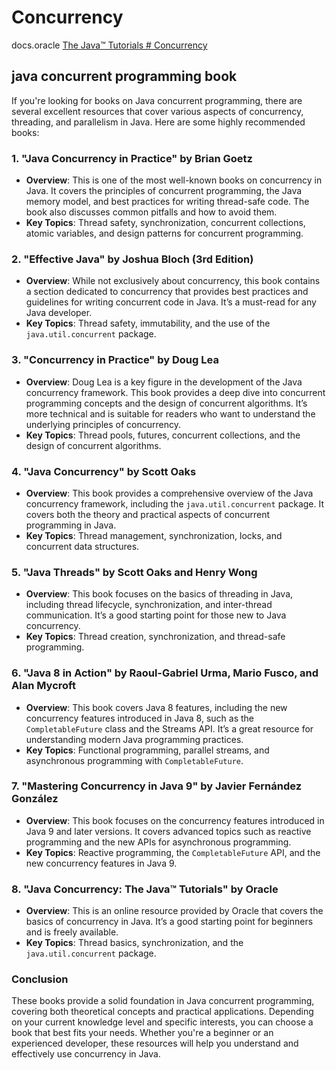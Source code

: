 # Concurrency

docs.oracle [The Java™ Tutorials # Concurrency](https://docs.oracle.com/javase/tutorial/essential/concurrency/index.html) 



## java concurrent programming book

If you're looking for books on Java concurrent programming, there are several excellent resources that cover various aspects of concurrency, threading, and parallelism in Java. Here are some highly recommended books:

### 1. **"Java Concurrency in Practice" by Brian Goetz**
   - **Overview**: This is one of the most well-known books on concurrency in Java. It covers the principles of concurrent programming, the Java memory model, and best practices for writing thread-safe code. The book also discusses common pitfalls and how to avoid them.
   - **Key Topics**: Thread safety, synchronization, concurrent collections, atomic variables, and design patterns for concurrent programming.

### 2. **"Effective Java" by Joshua Bloch (3rd Edition)**
   - **Overview**: While not exclusively about concurrency, this book contains a section dedicated to concurrency that provides best practices and guidelines for writing concurrent code in Java. It’s a must-read for any Java developer.
   - **Key Topics**: Thread safety, immutability, and the use of the `java.util.concurrent` package.

### 3. **"Concurrency in Practice" by Doug Lea**
   - **Overview**: Doug Lea is a key figure in the development of the Java concurrency framework. This book provides a deep dive into concurrent programming concepts and the design of concurrent algorithms. It’s more technical and is suitable for readers who want to understand the underlying principles of concurrency.
   - **Key Topics**: Thread pools, futures, concurrent collections, and the design of concurrent algorithms.

### 4. **"Java Concurrency" by Scott Oaks**
   - **Overview**: This book provides a comprehensive overview of the Java concurrency framework, including the `java.util.concurrent` package. It covers both the theory and practical aspects of concurrent programming in Java.
   - **Key Topics**: Thread management, synchronization, locks, and concurrent data structures.

### 5. **"Java Threads" by Scott Oaks and Henry Wong**
   - **Overview**: This book focuses on the basics of threading in Java, including thread lifecycle, synchronization, and inter-thread communication. It’s a good starting point for those new to Java concurrency.
   - **Key Topics**: Thread creation, synchronization, and thread-safe programming.

### 6. **"Java 8 in Action" by Raoul-Gabriel Urma, Mario Fusco, and Alan Mycroft**
   - **Overview**: This book covers Java 8 features, including the new concurrency features introduced in Java 8, such as the `CompletableFuture` class and the Streams API. It’s a great resource for understanding modern Java programming practices.
   - **Key Topics**: Functional programming, parallel streams, and asynchronous programming with `CompletableFuture`.

### 7. **"Mastering Concurrency in Java 9" by Javier Fernández González**
   - **Overview**: This book focuses on the concurrency features introduced in Java 9 and later versions. It covers advanced topics such as reactive programming and the new APIs for asynchronous programming.
   - **Key Topics**: Reactive programming, the `CompletableFuture` API, and the new concurrency features in Java 9.

### 8. **"Java Concurrency: The Java™ Tutorials" by Oracle**
   - **Overview**: This is an online resource provided by Oracle that covers the basics of concurrency in Java. It’s a good starting point for beginners and is freely available.
   - **Key Topics**: Thread basics, synchronization, and the `java.util.concurrent` package.

### Conclusion

These books provide a solid foundation in Java concurrent programming, covering both theoretical concepts and practical applications. Depending on your current knowledge level and specific interests, you can choose a book that best fits your needs. Whether you're a beginner or an experienced developer, these resources will help you understand and effectively use concurrency in Java.



